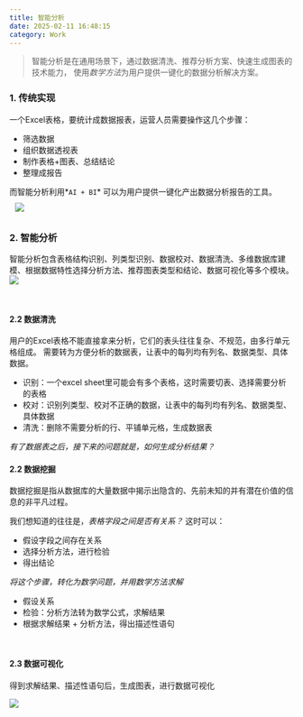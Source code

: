 ```yaml
---
title: 智能分析
date: 2025-02-11 16:48:15
category: Work
---
```

> 智能分析是在通用场景下，通过数据清洗、推荐分析方案、快速生成图表的技术能力，
使用*数学方法*为用户提供一键化的数据分析解决方案。




### 1. 传统实现
一个Excel表格，要统计成数据报表，运营人员需要操作这几个步骤：
- 筛选数据
- 组织数据透视表
- 制作表格+图表、总结结论
- 整理成报告

而智能分析利用*`AI + BI`* 可以为用户提供一键化产出数据分析报告的工具。
<img src="1.png" style="margin: 10px">
<br/>


### 2. 智能分析
智能分析包含表格结构识别、列类型识别、数据校对、数据清洗、多维数据库建模、根据数据特性选择分析方法、推荐图表类型和结论、数据可视化等多个模块。
<img src="2.png">

<br/>

#### 2.2 数据清洗
用户的Excel表格不能直接拿来分析，它们的表头往往复杂、不规范，由多行单元格组成。
需要转为方便分析的数据表，让表中的每列均有列名、数据类型、具体数据。

- 识别：一个excel sheet里可能会有多个表格，这时需要切表、选择需要分析的表格
- 校对：识别列类型、校对不正确的数据，让表中的每列均有列名、数据类型、具体数据
- 清洗：删除不需要分析的行、平铺单元格，生成数据表

*有了数据表之后，接下来的问题就是，如何生成分析结果？*
<br/>

#### 2.2 数据挖掘
数据挖掘是指从数据库的大量数据中揭示出隐含的、先前未知的并有潜在价值的信息的非平凡过程。

我们想知道的往往是，*表格字段之间是否有关系？*
这时可以：
- 假设字段之间存在关系
- 选择分析方法，进行检验
- 得出结论

*将这个步骤，转化为数学问题，并用数学方法求解*
- 假设关系
- 检验：分析方法转为数学公式，求解结果
- 根据求解结果 + 分析方法，得出描述性语句

<br/>


#### 2.3 数据可视化
得到求解结果、描述性语句后，生成图表，进行数据可视化

<img src="4.png">

<br/>
